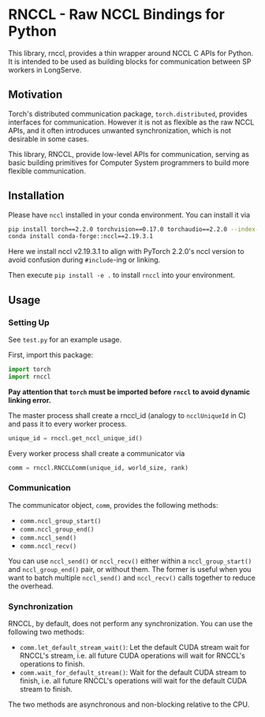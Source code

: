 # RNCCL - Raw NCCL Bindings for Python

This library, rnccl, provides a thin wrapper around NCCL C APIs for Python. It is intended to be used as building blocks for communication between SP workers in
LongServe.

## Motivation

Torch's distributed communication package, `torch.distributed`, provides interfaces for
communication. However it is not as flexible as the raw NCCL APIs, and it often
introduces unwanted synchronization, which is not desirable in some cases.

This library, RNCCL, provide low-level APIs for communication, serving as basic building primitives for Computer System programmers to build more flexible communication.

## Installation

Please have `nccl` installed in your conda environment. You can install it via

```bash
pip install torch==2.2.0 torchvision==0.17.0 torchaudio==2.2.0 --index-url https://download.pytorch.org/whl/cu121
conda install conda-forge::nccl==2.19.3.1
```

Here we install nccl v2.19.3.1 to align with PyTorch 2.2.0's nccl version to avoid
confusion during `#include`-ing or linking.

Then execute `pip install -e .` to install `rnccl` into your environment.

## Usage

### Setting Up

See `test.py` for an example usage.

First, import this package:

```python
import torch
import rnccl
```

**Pay attention that `torch` must be imported before `rnccl` to avoid dynamic linking error.**

The master process shall create a rnccl_id (analogy to `ncclUniqueId` in C) and pass
it to every worker process.

```python
unique_id = rnccl.get_nccl_unique_id()
```

Every worker process shall create a communicator via

```python
comm = rnccl.RNCCLComm(unique_id, world_size, rank)
```

### Communication

The communicator object, `comm`, provides the following methods:

- `comm.nccl_group_start()`
- `comm.nccl_group_end()`
- `comm.nccl_send()`
- `comm.nccl_recv()`

You can use `nccl_send()` or `nccl_recv()` either within a `nccl_group_start()` and `nccl_group_end()` pair, or without them. The former is useful when you want to
batch multiple `nccl_send()` and `nccl_recv()` calls together to reduce the overhead.

### Synchronization

RNCCL, by default, does not perform any synchronization. You can use the following
two methods:

- `comm.let_default_stream_wait()`: Let the default CUDA stream wait for RNCCL's
  stream, i.e. all future CUDA operations will wait for RNCCL's operations to finish.
- `comm.wait_for_default_stream()`: Wait for the default CUDA stream to finish,
  i.e. all future RNCCL's operations will wait for the default CUDA stream to finish.

The two methods are asynchronous and non-blocking relative to the CPU.
